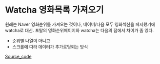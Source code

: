 # Watcha 영화목록 가져오기

원래는 Naver 영화순위를 가져오는 것이나, 네이버/다음 모두 영화섹션을 페지했기에 watcha로 대신.
포탈의 영화순위페이지와 watcha는 다음의 점에서 차이가 좀 있다.
- 순위별 나열이 아니고
- 스크롤에 따라 데이터가 추가로딩되는 방식  

[Source_code](/day03_watcha.md)

